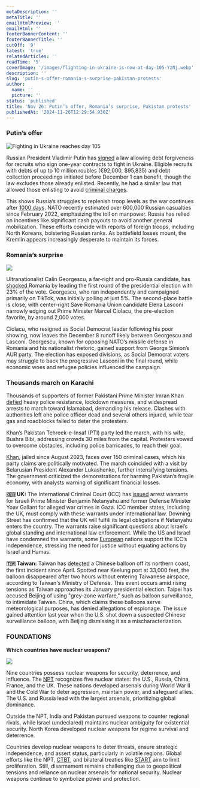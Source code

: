 ```yaml
---
metaDescription: ''
metaTitle: ''
emailHtmlPreview: ''
emailHtml: ''
footerBannerContent: ''
footerBannerTitle: ''
cutOff: '9'
latest: 'true'
relatedArticles: ''
readTime: '5'
coverImage: '/images/flighting-in-ukraine-is-now-at-day-105-YzNj.webp'
description: ''
slug: 'putin-s-offer-romania-s-surprise-pakistan-protests'
author:
  name: ''
  picture: ''
status: 'published'
title: 'Nov 26: Putin’s offer, Romania’s surprise, Pakistan protests'
publishedAt: '2024-11-26T12:29:54.930Z'
---
```


### Putin’s offer

![Fighting in Ukraine reaches day 105](/images/flighting-in-ukraine-is-now-at-day-105-QxND.jpg)

Russian President Vladimir Putin has [signed](https://www.dw.com/en/russia-offers-debt-relief-to-recruits-for-ukraine-war/a-70868761) a law allowing debt forgiveness for recruits who sign one-year contracts to fight in Ukraine. Eligible recruits with debts of up to 10 million roubles (€92,000, $95,835) and debt collection proceedings initiated before December 1 can benefit, though the law excludes those already enlisted. Recently, he had a similar law that allowed those enlisting to avoid [criminal charges](https://www.rferl.org/a/russia-law-defendants-pressure-join-military/33144788.html).

This shows Russia’s struggles to replenish troop levels as the war continues after [1000 days](https://www.aljazeera.com/news/2024/11/25/russia-ukraine-war-list-of-key-events-day-1005). NATO recently estimated over 600,000 Russian casualties since February 2022, emphasizing the toll on manpower. Russia has relied on incentives like significant cash payouts to avoid another general mobilization. These efforts coincide with reports of foreign troops, including North Koreans, bolstering Russian ranks. As battlefield losses mount, the Kremlin appears increasingly desperate to maintain its forces.

### Romania’s surprise

![](/images/romanian-election-IzMz.webp)

Ultranationalist Calin Georgescu, a far-right and pro-Russia candidate, has [shocked ](https://www.bbc.com/news/articles/c9dlw5pq967o)Romania by leading the first round of the presidential election with 23% of the vote. Georgescu, who ran independently and campaigned primarily on TikTok, was initially polling at just 5%. The second-place battle is close, with center-right Save Romania Union candidate Elena Lasconi narrowly edging out Prime Minister Marcel Ciolacu, the pre-election favorite, by around 2,000 votes.

Ciolacu, who resigned as Social Democrat leader following his poor showing, now leaves the December 8 runoff likely between Georgescu and Lasconi. Georgescu, known for opposing NATO’s missile defense in Romania and his nationalist rhetoric, gained support from George Simion’s AUR party. The election has exposed divisions, as Social Democrat voters may struggle to back the progressive Lasconi in the final round, while economic woes and refugee policies influenced the campaign.​

### Thousands march on Karachi

Thousands of supporters of former Pakistani Prime Minister Imran Khan [defied](https://apnews.com/article/pakistan-lockdown-imran-khan-rally-clashes-belarus-ec6cb96753c83be24b20cd32588ead71) heavy police resistance, lockdown measures, and widespread arrests to march toward Islamabad, demanding his release. Clashes with authorities left one police officer dead and several others injured, while tear gas and roadblocks failed to deter the protesters.

Khan’s Pakistan Tehreek-e-Insaf (PTI) party led the march, with his wife, Bushra Bibi, addressing crowds 30 miles from the capital. Protesters vowed to overcome obstacles, including police barricades, to reach their goal.

[Khan](https://www.bbc.com/news/world-asia-india-19844270), jailed since August 2023, faces over 150 criminal cases, which his party claims are politically motivated. The march coincided with a visit by Belarusian President Alexander Lukashenko, further intensifying tensions. The government criticized the demonstrations for harming Pakistan’s fragile economy, with analysts warning of significant financial losses.

**🇬🇧 UK:** The International Criminal Court (ICC) has [issued](https://www.bbc.com/news/articles/cjr4gvydxeno) arrest warrants for Israeli Prime Minister Benjamin Netanyahu and former Defense Minister Yoav Gallant for alleged war crimes in Gaza. ICC member states, including the UK, must comply with these warrants under international law. Downing Street has confirmed that the UK will fulfill its legal obligations if Netanyahu enters the country. The warrants raise significant questions about Israel’s global standing and international law enforcement. While the US and Israel have condemned the warrants, some [European](https://www.politico.eu/article/benjamin-netanyahu-arrest-warrant-war-crimes-gaza-travel-arrest-europe/) nations support the ICC’s independence, stressing the need for justice without equating actions by Israel and Hamas.

**🇹🇼 Taiwan:** Taiwan has [detected](https://www.reuters.com/world/asia-pacific/taiwan-reports-chinese-balloon-first-time-six-months-2024-11-25/) a Chinese balloon off its northern coast, the first incident since April. Spotted near Keelung port at 33,000 feet, the balloon disappeared after two hours without entering Taiwanese airspace, according to Taiwan's Ministry of Defense. This event occurs amid rising tensions as Taiwan approaches its January presidential election. Taipei has accused Beijing of using "grey-zone warfare," such as balloon surveillance, to intimidate Taiwan. China, which claims these balloons serve meteorological purposes, has denied allegations of espionage. The issue gained attention last year when the U.S. shot down a suspected Chinese surveillance balloon, with Beijing dismissing it as a mischaracterization.

### FOUNDATIONS

**Which countries have nuclear weapons?**

![](/images/countries-that-have-nuclear-weapons-Q0NT.webp)

Nine countries possess nuclear weapons for security, deterrence, and influence. The [NPT](https://disarmament.unoda.org/wmd/nuclear/npt/) recognizes five nuclear states: the U.S., Russia, China, France, and the UK. These nations developed arsenals during World War II and the Cold War to deter aggression, maintain power, and safeguard allies. The U.S. and Russia lead with the largest arsenals, prioritizing global dominance.

Outside the NPT, India and Pakistan pursued weapons to counter regional rivals, while Israel (undeclared) maintains nuclear ambiguity for existential security. North Korea developed nuclear weapons for regime survival and deterrence.

Countries develop nuclear weapons to deter threats, ensure strategic independence, and assert status, particularly in volatile regions. Global efforts like the NPT, [CTBT](https://www.ctbto.org/our-mission/the-treaty), and bilateral treaties like [START](https://www.britannica.com/event/Strategic-Arms-Reduction-Talks) aim to limit proliferation. Still, disarmament remains challenging due to geopolitical tensions and reliance on nuclear arsenals for national security. Nuclear weapons continue to symbolize power and protection.​